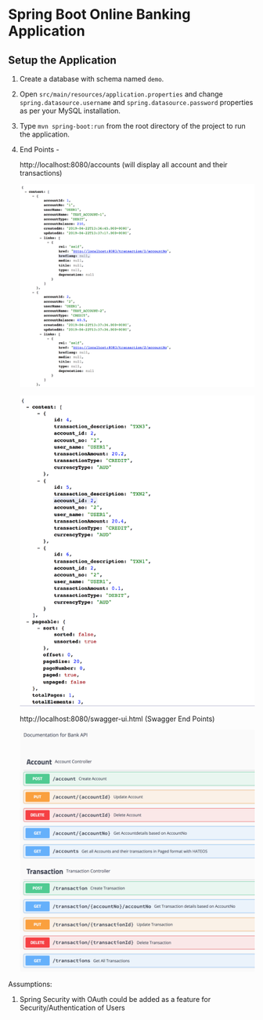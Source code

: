 # Spring Boot Online Banking Application

## Setup the Application

1. Create a database with schema named `demo`.

2. Open `src/main/resources/application.properties` and change `spring.datasource.username` and `spring.datasource.password` properties as per your MySQL installation.

3. Type `mvn spring-boot:run` from the root directory of the project to run the application.


4. End Points - 

   http://localhost:8080/accounts (will display all account and their transactions)
   
   ![Swagger Contracts](readmeDiagrams/Swagger1.tiff)
   
   ![Swagger Contracts](readmeDiagrams/Swagger2.tiff)
   
   http://localhost:8080/swagger-ui.html (Swagger End Points)
   
   ![Swagger Contracts](readmeDiagrams/Swagger3.tiff)
   
   
Assumptions:

1. Spring Security with OAuth could be added as a feature for Security/Authentication of Users

   


   